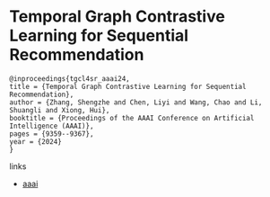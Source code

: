 # Temporal Graph Contrastive Learning for Sequential Recommendation

```
@inproceedings{tgcl4sr_aaai24,
title = {Temporal Graph Contrastive Learning for Sequential Recommendation},
author = {Zhang, Shengzhe and Chen, Liyi and Wang, Chao and Li, Shuangli and Xiong, Hui},
booktitle = {Proceedings of the AAAI Conference on Artificial Intelligence (AAAI)},
pages = {9359--9367},
year = {2024}
}
```

links
- [aaai](https://ojs.aaai.org/index.php/AAAI/article/view/28789)
